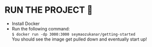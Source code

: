 # **RUN THE PROJECT** :rocket:

- Install Docker <br>
- Run the following command: <br>
   ``$ docker run -dp 3000:3000 seymaozukanar/getting-started``
  <br>
  You should see the image get pulled down and eventually start up!
